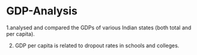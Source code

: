 # GDP-Analysis
1.analysed and compared the GDPs of various Indian states (both total and per capita).

2. GDP per capita is related to dropout rates in schools and colleges.

